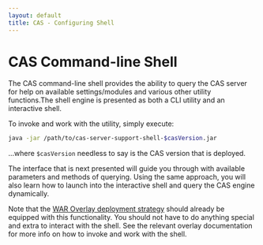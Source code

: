 ```yaml
---
layout: default
title: CAS - Configuring Shell
---
```


# CAS Command-line Shell

The CAS command-line shell provides the ability to query the CAS server for help on available settings/modules and
various other utility functions.The shell engine is presented as both a CLI utility and an interactive shell.

To invoke and work with the utility, simply execute:

```bash
java -jar /path/to/cas-server-support-shell-$casVersion.jar
```

...where `$casVersion` needless to say is the CAS version that is deployed.

The interface that is next presented will guide you through with available parameters and methods of querying.
Using the same approach, you will also learn how to launch into the interactive shell and query the CAS
engine dynamically.

Note that the [WAR Overlay deployment strategy](Maven-Overlay-Installation.html) should already be equipped with this functionality. You should not have to do anything special and extra to interact with the shell. See the relevant overlay documentation for more info on how to invoke and work with the shell.
